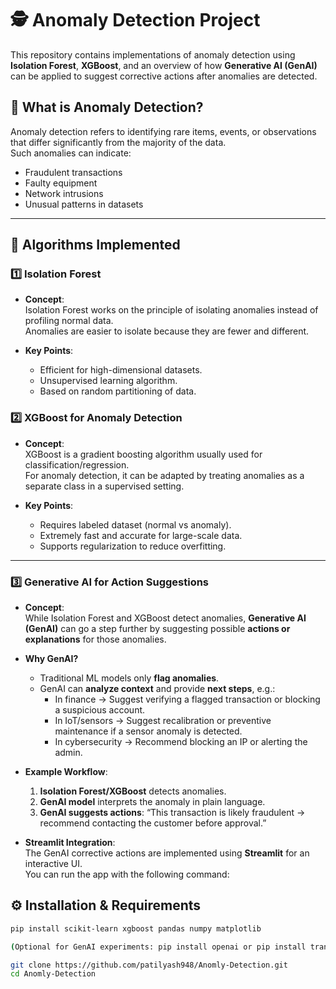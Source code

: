 # 🕵️ Anomaly Detection Project

This repository contains implementations of anomaly detection using **Isolation Forest**, **XGBoost**, and an overview of how **Generative AI (GenAI)** can be applied to suggest corrective actions after anomalies are detected.  


## 📌 What is Anomaly Detection?
Anomaly detection refers to identifying rare items, events, or observations that differ significantly from the majority of the data.  
Such anomalies can indicate:
- Fraudulent transactions  
- Faulty equipment  
- Network intrusions  
- Unusual patterns in datasets  

---

## 🚀 Algorithms Implemented

### 1️⃣ Isolation Forest
- **Concept**:  
  Isolation Forest works on the principle of isolating anomalies instead of profiling normal data.  
  Anomalies are easier to isolate because they are fewer and different.  

- **Key Points**:  
  - Efficient for high-dimensional datasets.  
  - Unsupervised learning algorithm.  
  - Based on random partitioning of data.  
 

### 2️⃣ XGBoost for Anomaly Detection
- **Concept**:  
  XGBoost is a gradient boosting algorithm usually used for classification/regression.  
  For anomaly detection, it can be adapted by treating anomalies as a separate class in a supervised setting.  

- **Key Points**:  
  - Requires labeled dataset (normal vs anomaly).  
  - Extremely fast and accurate for large-scale data.  
  - Supports regularization to reduce overfitting.  


---

### 3️⃣ Generative AI for Action Suggestions
- **Concept**:  
  While Isolation Forest and XGBoost detect anomalies, **Generative AI (GenAI)** can go a step further by suggesting possible **actions or explanations** for those anomalies.  

- **Why GenAI?**  
  - Traditional ML models only **flag anomalies**.  
  - GenAI can **analyze context** and provide **next steps**, e.g.:
    - In finance → Suggest verifying a flagged transaction or blocking a suspicious account.  
    - In IoT/sensors → Suggest recalibration or preventive maintenance if a sensor anomaly is detected.  
    - In cybersecurity → Recommend blocking an IP or alerting the admin.  

- **Example Workflow**:
  1. **Isolation Forest/XGBoost** detects anomalies.  
  2. **GenAI model** interprets the anomaly in plain language.  
  3. **GenAI suggests actions**: “This transaction is likely fraudulent → recommend contacting the customer before approval.”
     
- **Streamlit Integration**:  
  The GenAI corrective actions are implemented using **Streamlit** for an interactive UI.  
  You can run the app with the following command: 


## ⚙️ Installation & Requirements

```bash
pip install scikit-learn xgboost pandas numpy matplotlib

(Optional for GenAI experiments: pip install openai or pip install transformers)

git clone https://github.com/patilyash948/Anomly-Detection.git
cd Anomly-Detection

